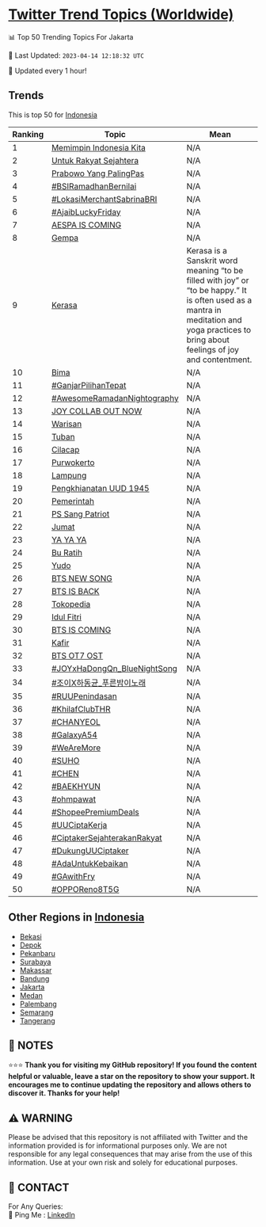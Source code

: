 [Twitter Trend Topics (Worldwide)](https://github.com/ErcinDedeoglu/Twitter-Trend-Topics)
==========


📊 Top 50 Trending Topics For Jakarta

📆 Last Updated: `2023-04-14 12:18:32 UTC`

🔧 Updated every 1 hour!


## Trends

This is top 50 for [Indonesia](</Indonesia>)

| Ranking | Topic | Mean |
| ------- | ------------ | ------------ |
| 1 | [Memimpin Indonesia Kita](http://twitter.com/search?q=Memimpin+Indonesia+Kita) | N/A |
| 2 | [Untuk Rakyat Sejahtera](http://twitter.com/search?q=Untuk+Rakyat+Sejahtera) | N/A |
| 3 | [Prabowo Yang PalingPas](http://twitter.com/search?q=Prabowo+Yang+PalingPas) | N/A |
| 4 | [#BSIRamadhanBernilai](http://twitter.com/search?q=%23BSIRamadhanBernilai) | N/A |
| 5 | [#LokasiMerchantSabrinaBRI](http://twitter.com/search?q=%23LokasiMerchantSabrinaBRI) | N/A |
| 6 | [#AjaibLuckyFriday](http://twitter.com/search?q=%23AjaibLuckyFriday) | N/A |
| 7 | [AESPA IS COMING](http://twitter.com/search?q=AESPA+IS+COMING) | N/A |
| 8 | [Gempa](http://twitter.com/search?q=Gempa) | N/A |
| 9 | [Kerasa](http://twitter.com/search?q=Kerasa) | Kerasa is a Sanskrit word meaning “to be filled with joy” or “to be happy.” It is often used as a mantra in meditation and yoga practices to bring about feelings of joy and contentment. |
| 10 | [Bima](http://twitter.com/search?q=Bima) | N/A |
| 11 | [#GanjarPilihanTepat](http://twitter.com/search?q=%23GanjarPilihanTepat) | N/A |
| 12 | [#AwesomeRamadanNightography](http://twitter.com/search?q=%23AwesomeRamadanNightography) | N/A |
| 13 | [JOY COLLAB OUT NOW](http://twitter.com/search?q=JOY+COLLAB+OUT+NOW) | N/A |
| 14 | [Warisan](http://twitter.com/search?q=Warisan) | N/A |
| 15 | [Tuban](http://twitter.com/search?q=Tuban) | N/A |
| 16 | [Cilacap](http://twitter.com/search?q=Cilacap) | N/A |
| 17 | [Purwokerto](http://twitter.com/search?q=Purwokerto) | N/A |
| 18 | [Lampung](http://twitter.com/search?q=Lampung) | N/A |
| 19 | [Pengkhianatan UUD 1945](http://twitter.com/search?q=Pengkhianatan+UUD+1945) | N/A |
| 20 | [Pemerintah](http://twitter.com/search?q=Pemerintah) | N/A |
| 21 | [PS Sang Patriot](http://twitter.com/search?q=PS+Sang+Patriot) | N/A |
| 22 | [Jumat](http://twitter.com/search?q=Jumat) | N/A |
| 23 | [YA YA YA](http://twitter.com/search?q=YA+YA+YA) | N/A |
| 24 | [Bu Ratih](http://twitter.com/search?q=Bu+Ratih) | N/A |
| 25 | [Yudo](http://twitter.com/search?q=Yudo) | N/A |
| 26 | [BTS NEW SONG](http://twitter.com/search?q=BTS+NEW+SONG) | N/A |
| 27 | [BTS IS BACK](http://twitter.com/search?q=BTS+IS+BACK) | N/A |
| 28 | [Tokopedia](http://twitter.com/search?q=Tokopedia) | N/A |
| 29 | [Idul Fitri](http://twitter.com/search?q=Idul+Fitri) | N/A |
| 30 | [BTS IS COMING](http://twitter.com/search?q=BTS+IS+COMING) | N/A |
| 31 | [Kafir](http://twitter.com/search?q=Kafir) | N/A |
| 32 | [BTS OT7 OST](http://twitter.com/search?q=BTS+OT7+OST) | N/A |
| 33 | [#JOYxHaDongQn_BlueNightSong](http://twitter.com/search?q=%23JOYxHaDongQn_BlueNightSong) | N/A |
| 34 | [#조이X하동균_푸른밤이노래](http://twitter.com/search?q=%23%ec%a1%b0%ec%9d%b4X%ed%95%98%eb%8f%99%ea%b7%a0_%ed%91%b8%eb%a5%b8%eb%b0%a4%ec%9d%b4%eb%85%b8%eb%9e%98) | N/A |
| 35 | [#RUUPenindasan](http://twitter.com/search?q=%23RUUPenindasan) | N/A |
| 36 | [#KhilafClubTHR](http://twitter.com/search?q=%23KhilafClubTHR) | N/A |
| 37 | [#CHANYEOL](http://twitter.com/search?q=%23CHANYEOL) | N/A |
| 38 | [#GalaxyA54](http://twitter.com/search?q=%23GalaxyA54) | N/A |
| 39 | [#WeAreMore](http://twitter.com/search?q=%23WeAreMore) | N/A |
| 40 | [#SUHO](http://twitter.com/search?q=%23SUHO) | N/A |
| 41 | [#CHEN](http://twitter.com/search?q=%23CHEN) | N/A |
| 42 | [#BAEKHYUN](http://twitter.com/search?q=%23BAEKHYUN) | N/A |
| 43 | [#ohmpawat](http://twitter.com/search?q=%23ohmpawat) | N/A |
| 44 | [#ShopeePremiumDeals](http://twitter.com/search?q=%23ShopeePremiumDeals) | N/A |
| 45 | [#UUCiptaKerja](http://twitter.com/search?q=%23UUCiptaKerja) | N/A |
| 46 | [#CiptakerSejahterakanRakyat](http://twitter.com/search?q=%23CiptakerSejahterakanRakyat) | N/A |
| 47 | [#DukungUUCiptaker](http://twitter.com/search?q=%23DukungUUCiptaker) | N/A |
| 48 | [#AdaUntukKebaikan](http://twitter.com/search?q=%23AdaUntukKebaikan) | N/A |
| 49 | [#GAwithFry](http://twitter.com/search?q=%23GAwithFry) | N/A |
| 50 | [#OPPOReno8T5G](http://twitter.com/search?q=%23OPPOReno8T5G) | N/A |



## Other Regions in [Indonesia](</Indonesia>)

* [Bekasi](</Indonesia/Bekasi.md>)
* [Depok](</Indonesia/Depok.md>)
* [Pekanbaru](</Indonesia/Pekanbaru.md>)
* [Surabaya](</Indonesia/Surabaya.md>)
* [Makassar](</Indonesia/Makassar.md>)
* [Bandung](</Indonesia/Bandung.md>)
* [Jakarta](</Indonesia/Jakarta.md>)
* [Medan](</Indonesia/Medan.md>)
* [Palembang](</Indonesia/Palembang.md>)
* [Semarang](</Indonesia/Semarang.md>)
* [Tangerang](</Indonesia/Tangerang.md>)



## 📝 NOTES

⭐⭐⭐ **Thank you for visiting my GitHub repository! If you found the content helpful or valuable, leave a star on the repository to show your support. It encourages me to continue updating the repository and allows others to discover it. Thanks for your help!**


## ⚠️ WARNING

Please be advised that this repository is not affiliated with Twitter and the information provided is for informational purposes only. We are not responsible for any legal consequences that may arise from the use of this information. Use at your own risk and solely for educational purposes.


## 📨 CONTACT

 For Any Queries:  
            🏓 Ping Me : [LinkedIn](https://www.linkedin.com/in/ercindedeoglu/)
